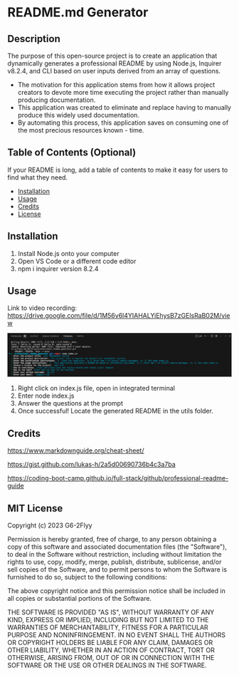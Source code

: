 # README.md Generator

## Description

The purpose of this open-source project is to create an application that dynamically generates a professional README by using Node.js, Inquirer v8.2.4, and CLI based on user inputs derived from an array of questions. 

- The motivation for this application stems from how it allows project creators to devote more time executing the project rather than manually producing documentation.
- This application was created to eliminate and replace having to manually produce this widely used documentation.
- By automating this process, this application saves on consuming one of the most precious resources known - time.

## Table of Contents (Optional)

If your README is long, add a table of contents to make it easy for users to find what they need.

- [Installation](#installation)
- [Usage](#usage)
- [Credits](#credits)
- [License](#license)

## Installation

1. Install Node.js onto your computer
2. Open VS Code or a different code editor
3. npm i inquirer version 8.2.4

## Usage

Link to video recording: https://drive.google.com/file/d/1M56v6l4YIAHALYiEhysB7zGElsRaB02M/view

![image of questions in terminal](/assets/images/screenshot.png)

1. Right click on index.js file, open in integrated terminal
2. Enter node index.js
3. Answer the questions at the prompt
4. Once successful! Locate the generated README in the utils folder.
    

## Credits

https://www.markdownguide.org/cheat-sheet/

https://gist.github.com/lukas-h/2a5d00690736b4c3a7ba

https://coding-boot-camp.github.io/full-stack/github/professional-readme-guide

## MIT License

Copyright (c) 2023 G6-2Flyy

Permission is hereby granted, free of charge, to any person obtaining a copy of this software and associated documentation files (the "Software"), to deal in the Software without restriction, including without limitation the rights to use, copy, modify, merge, publish, distribute, sublicense, and/or sell copies of the Software, and to permit persons to whom the Software is furnished to do so, subject to the following conditions:

The above copyright notice and this permission notice shall be included in all copies or substantial portions of the Software.

THE SOFTWARE IS PROVIDED "AS IS", WITHOUT WARRANTY OF ANY KIND, EXPRESS OR IMPLIED, INCLUDING BUT NOT LIMITED TO THE WARRANTIES OF MERCHANTABILITY, FITNESS FOR A PARTICULAR PURPOSE AND NONINFRINGEMENT. IN NO EVENT SHALL THE AUTHORS OR COPYRIGHT HOLDERS BE LIABLE FOR ANY CLAIM, DAMAGES OR OTHER LIABILITY, WHETHER IN AN ACTION OF CONTRACT, TORT OR OTHERWISE, ARISING FROM, OUT OF OR IN CONNECTION WITH THE SOFTWARE OR THE USE OR OTHER DEALINGS IN THE SOFTWARE.


